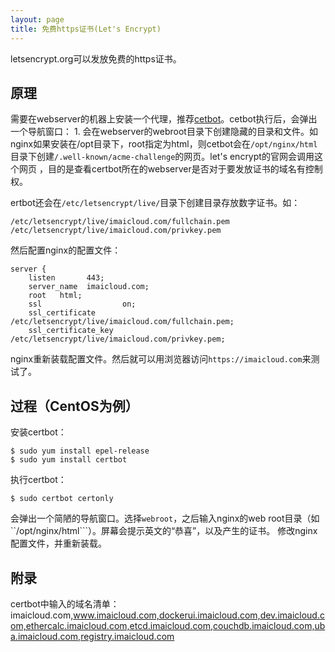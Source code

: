 ```yaml
---
layout: page
title: 免费https证书(Let's Encrypt)
---
```


letsencrypt.org可以发放免费的https证书。

## 原理

需要在webserver的机器上安装一个代理，推荐[cetbot](https://certbot.eff.org/)。cetbot执行后，会弹出一个导航窗口：
1. 
会在webserver的webroot目录下创建隐藏的目录和文件。如nginx如果安装在/opt目录下，root指定为html，则cetbot会在```/opt/nginx/html```目录下创建```/.well-known/acme-challenge```的网页。let's encrypt的官网会调用这个网页 ，目的是查看certbot所在的webserver是否对于要发放证书的域名有控制权。

ertbot还会在```/etc/letsencrypt/live/```目录下创建目录存放数字证书。如：

```
/etc/letsencrypt/live/imaicloud.com/fullchain.pem
/etc/letsencrypt/live/imaicloud.com/privkey.pem
```
然后配置nginx的配置文件：

```
server {
    listen       443;
    server_name  imaicloud.com;
    root   html;
    ssl                  on;
    ssl_certificate      /etc/letsencrypt/live/imaicloud.com/fullchain.pem;
    ssl_certificate_key  /etc/letsencrypt/live/imaicloud.com/privkey.pem;
```
nginx重新装载配置文件。然后就可以用浏览器访问```https://imaicloud.com```来测试了。

## 过程（CentOS为例）
安装certbot：

```
$ sudo yum install epel-release
$ sudo yum install certbot
```
执行certbot：

```
$ sudo certbot certonly
```

会弹出一个简陋的导航窗口。选择```webroot```，之后输入nginx的web root目录（如``/opt/nginx/html```）。屏幕会提示英文的“恭喜”，以及产生的证书。
修改nginx配置文件，并重新装载。

## 附录 ##
certbot中输入的域名清单：
imaicloud.com,www.imaicloud.com,dockerui.imaicloud.com,dev.imaicloud.com,ethercalc.imaicloud.com,etcd.imaicloud.com,couchdb.imaicloud.com,uba.imaicloud.com,registry.imaicloud.com
